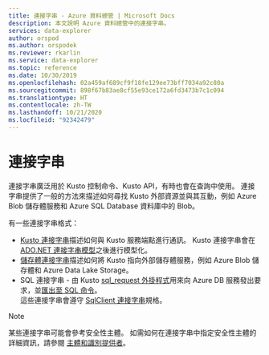 ```yaml
---
title: 連接字串 - Azure 資料總管 | Microsoft Docs
description: 本文說明 Azure 資料總管中的連接字串。
services: data-explorer
author: orspod
ms.author: orspodek
ms.reviewer: rkarlin
ms.service: data-explorer
ms.topic: reference
ms.date: 10/30/2019
ms.openlocfilehash: 02a459af689cf9f18fe129ee73bff7034a92c80a
ms.sourcegitcommit: 898f67b83ae8cf55e93ce172a6fd3473b7c1c094
ms.translationtype: HT
ms.contentlocale: zh-TW
ms.lasthandoff: 10/21/2020
ms.locfileid: "92342479"
---
```

# <a name="connection-strings"></a>連接字串

連接字串廣泛用於 Kusto 控制命令、Kusto API，有時也會在查詢中使用。
連接字串提供了一般的方法來描述如何尋找 Kusto 外部資源並與其互動，例如 Azure Blob 儲存體服務和 Azure SQL Database 資料庫中的 Blob。

有一些連接字串格式：

* [Kusto 連接字串](./kusto.md)描述如何與 Kusto 服務端點進行通訊。
  Kusto 連接字串會在 [ADO.NET 連接字串模型](/dotnet/framework/data/adonet/connection-string-syntax)之後進行模型化。
* [儲存體連接字串](./storage.md)描述如何將 Kusto 指向外部儲存體服務，例如 Azure Blob 儲存體和 Azure Data Lake Storage。
* SQL 連接字串 - 由 Kusto [sql_request 外掛程式](../../query/sqlrequestplugin.md)用來向 Azure DB 服務發出要求，並[匯出至 SQL 命令](../../management/data-export/export-data-to-sql.md)。  
  這些連接字串會遵守 [SqlClient 連接字串](/dotnet/framework/data/adonet/connection-string-syntax#sqlclient-connection-strings)規格。

> [!NOTE]
> 某些連接字串可能會參考安全性主體。 如需如何在連接字串中指定安全性主體的詳細資訊，請參閱 [主體和識別提供者](../../management/access-control/principals-and-identity-providers.md)。